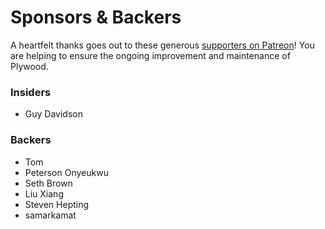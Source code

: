# Sponsors & Backers

A heartfelt thanks goes out to these generous [supporters on Patreon](https://www.patreon.com/preshing)! You are helping to ensure the ongoing improvement and maintenance of Plywood.

### Insiders

* Guy Davidson

### Backers

* Tom
* Peterson Onyeukwu
* Seth Brown
* Liu Xiang
* Steven Hepting
* samarkamat
